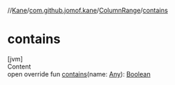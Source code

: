 //[Kane](../../index.md)/[com.github.jomof.kane](../index.md)/[ColumnRange](index.md)/[contains](contains.md)



# contains  
[jvm]  
Content  
open override fun [contains](contains.md)(name: [Any](https://kotlinlang.org/api/latest/jvm/stdlib/kotlin/-any/index.html)): [Boolean](https://kotlinlang.org/api/latest/jvm/stdlib/kotlin/-boolean/index.html)  




